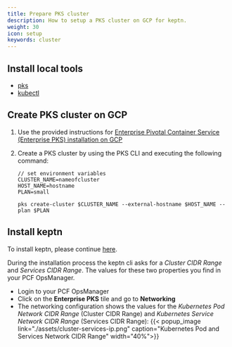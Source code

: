 ```yaml
---
title: Prepare PKS cluster
description: How to setup a PKS cluster on GCP for keptn.
weight: 30
icon: setup
keywords: cluster
---
```


## Install local tools
- [pks](https://docs.pivotal.io/runtimes/pks/1-4/installing-pks-cli.html)
- [kubectl](https://docs.pivotal.io/runtimes/pks/1-4/installing-kubectl-cli.html)

## Create PKS cluster on GCP
1. Use the provided instructions for [Enterprise Pivotal Container Service (Enterprise PKS) installation on GCP](https://docs.pivotal.io/runtimes/pks/1-4/gcp-index.html)

1. Create a PKS cluster by using the PKS CLI and executing the following command:
    ```console
    // set environment variables
    CLUSTER_NAME=nameofcluster
    HOST_NAME=hostname
    PLAN=small
    ```

    ```console
    pks create-cluster $CLUSTER_NAME --external-hostname $HOST_NAME --plan $PLAN
    ```

## Install keptn 

To install keptn, please continue [here](../setup-keptn/).

During the installation process the keptn cli asks for a *Cluster CIDR Range* and *Services CIDR Range*. The values for these two properties you find in your PCF OpsManager. 

* Login to your PCF OpsManager
* Click on the **Enterprise PKS** tile and go to **Networking**
* The networking configuration shows the values for the *Kubernetes Pod Network CIDR Range* (Cluster CIDR Range) and *Kubernetes Service Network CIDR Range* (Services CIDR Range):
  {{< popup_image link="./assets/cluster-services-ip.png" 
    caption="Kubernetes Pod and Services Network CIDR Range" width="40%">}}